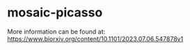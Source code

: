 # mosaic-picasso
More information can be found at: https://www.biorxiv.org/content/10.1101/2023.07.06.547878v1 
